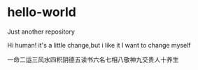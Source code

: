 # hello-world
Just another repository

Hi human!
it's a little change,but i like it 
I want to change myself


一命二运三风水四积阴德五读书六名七相八敬神九交贵人十养生
